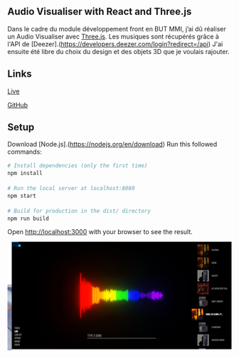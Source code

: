 ## Audio Visualiser with React and Three.js

Dans le cadre du module développement front en BUT MMI, j’ai dû réaliser un Audio Visualiser avec [Three.js](https://threejs.org/). Les musiques sont récupérés grâce à l'API de [Deezer].(https://developers.deezer.com/login?redirect=/api) J'ai ensuite été libre du choix du design et des objets 3D que je voulais rajouter.

## Links

[Live](https://audio-visualizer-threejs.vercel.app/)

[GitHub](https://github.com/Valentin667/audio-visualiser-threejs)

## Setup

Download [Node.js].(https://nodejs.org/en/download) Run this followed commands:

```bash
# Install dependencies (only the first time)
npm install

# Run the local server at localhost:8080
npm start

# Build for production in the dist/ directory
npm run build
```

Open [http://localhost:3000](http://localhost:3000) with your browser to see the result.

![Loading Page](./public/static/assets/thumbnail/main_page.png)
